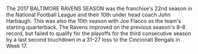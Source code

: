 The 2017 BALTIMORE RAVENS SEASON was the franchise's 22nd season in the National Football League and their 10th under head coach John Harbaugh. This was also the 10th season with Joe Flacco as the team's starting quarterback. The Ravens improved on the previous season's 8–8 record, but failed to qualify for the playoffs for the third consecutive season by a last second touchdown in a 31–27 loss to the Cincinnati Bengals in Week 17.
